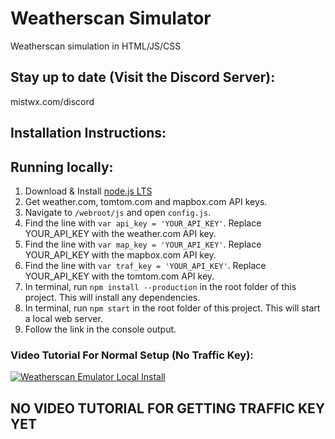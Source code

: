 # Weatherscan Simulator
Weatherscan simulation in HTML/JS/CSS

## Stay up to date (Visit the Discord Server):
mistwx.com/discord
## Installation Instructions:

## Running locally:
1. Download & Install [node.js LTS](https://nodejs.org/en/)
2. Get weather.com, tomtom.com and mapbox.com API keys.
3. Navigate to `/webroot/js` and open `config.js`.
4. Find the line with `var api_key = 'YOUR_API_KEY'`. Replace YOUR_API_KEY with the weather.com API key.
5. Find the line with `var map_key = 'YOUR_API_KEY'`. Replace YOUR_API_KEY with the mapbox.com API key.
6. Find the line with `var traf_key = 'YOUR_API_KEY'`. Replace YOUR_API_KEY with the tomtom.com API key.
7. In terminal, run `npm install --production` in the root folder of this project. This will install any dependencies.
8. In terminal, run `npm start` in the root folder of this project. This will start a local web server.
9. Follow the link in the console output.
### Video Tutorial For Normal Setup (No Traffic Key):
[![Weatherscan Emulator Local Install](https://img.youtube.com/vi/2oDdpsCEWOU/maxresdefault.jpg)](https://www.youtube.com/watch?v=2oDdpsCEWOU)
## NO VIDEO TUTORIAL FOR GETTING TRAFFIC KEY YET

